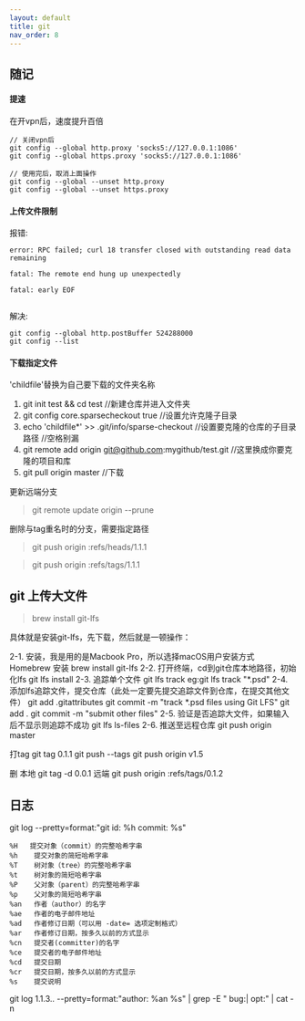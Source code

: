 ```yaml
---
layout: default
title: git
nav_order: 8
---
```


## 随记

#### 提速

在开vpn后，速度提升百倍
~~~
// 关闭vpn后
git config --global http.proxy 'socks5://127.0.0.1:1086'
git config --global https.proxy 'socks5://127.0.0.1:1086'

// 使用完后，取消上面操作
git config --global --unset http.proxy
git config --global --unset https.proxy
~~~

#### 上传文件限制

报错:
~~~
error: RPC failed; curl 18 transfer closed with outstanding read data remaining
 
fatal: The remote end hung up unexpectedly
 
fatal: early EOF
 
~~~

解决:
~~~
git config --global http.postBuffer 524288000
git config --list
~~~

#### 下载指定文件
'childfile'替换为自己要下载的文件夹名称
1. git init test && cd test     //新建仓库并进入文件夹
2. git config core.sparsecheckout true //设置允许克隆子目录
3. echo 'childfile*' >> .git/info/sparse-checkout //设置要克隆的仓库的子目录路径   //空格别漏 
4. git remote add origin git@github.com:mygithub/test.git  //这里换成你要克隆的项目和库
5. git pull origin master    //下载

更新远端分支
> git remote update origin --prune  

删除与tag重名时的分支，需要指定路径
>git push origin :refs/heads/1.1.1

>git push origin :refs/tags/1.1.1


## git 上传大文件

>brew install git-lfs

具体就是安装git-lfs，先下载，然后就是一顿操作：

2-1. 安装，我是用的是Macbook Pro，所以选择macOS用户安装方式 Homebrew 安装
brew install git-lfs
2-2. 打开终端，cd到git仓库本地路径，初始化lfs
git lfs install
2-3. 追踪单个文件
git lfs track
eg:git lfs track "*.psd"
2-4. 添加lfs追踪文件，提交仓库（此处一定要先提交追踪文件到仓库，在提交其他文件）
git add .gitattributes
git commit -m "track *.psd files using Git LFS"
git add .
git commit -m "submit other files"
2-5. 验证是否追踪大文件，如果输入后不显示则追踪不成功
git lfs ls-files
2-6. 推送至远程仓库
git push origin master


打tag
git tag 0.1.1
git push --tags
git push origin v1.5

删
本地 git tag -d 0.0.1
远端 git push origin :refs/tags/0.1.2


## 日志
git log --pretty=format:"git id: %h commit: %s" 
~~~
%H   提交对象（commit）的完整哈希字串
%h    提交对象的简短哈希字串
%T    树对象（tree）的完整哈希字串
%t    树对象的简短哈希字串
%P    父对象（parent）的完整哈希字串
%p    父对象的简短哈希字串
%an   作者（author）的名字
%ae   作者的电子邮件地址
%ad   作者修订日期（可以用 -date= 选项定制格式）
%ar   作者修订日期，按多久以前的方式显示
%cn   提交者(committer)的名字
%ce   提交者的电子邮件地址
%cd   提交日期
%cr   提交日期，按多久以前的方式显示
%s    提交说明
~~~

git log 1.1.3.. --pretty=format:"author: %an %s" | grep -E " bug:| opt:" | cat -n
